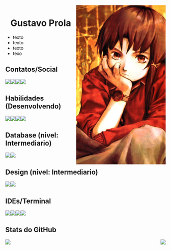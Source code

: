 <img align="right" height="500px" src="lain.jpg"/>
<h1 align="center">Gustavo Prola</h1>

- texto
- texto
- texto
- texo

## Contatos/Social
<img src="https://img.shields.io/badge/Gmail-D14836?style=for-the-badge&logo=gmail&logoColor=white"><img src="https://img.shields.io/badge/LinkedIn-0077B5?style=for-the-badge&logo=linkedin&logoColor=white"><img src="https://img.shields.io/badge/Twitter-1DA1F2?style=for-the-badge&logo=twitter&logoColor=white"><img src="https://img.shields.io/badge/Instagram-E4405F?style=for-the-badge&logo=instagram&logoColor=white">

## Habilidades (Desenvolvendo)

<img src="https://img.shields.io/badge/HTML5-E34F26?style=for-the-badge&logo=html5&logoColor=white"><img src="https://img.shields.io/badge/CSS3-1572B6?style=for-the-badge&logo=css3&logoColor=white"><img src="https://img.shields.io/badge/Python-3776AB?style=for-the-badge&logo=python&logoColor=white"><img src="https://img.shields.io/badge/JavaScript-F7DF1E?style=for-the-badge&logo=javascript&logoColor=black">

## Database (nivel: Intermediario)

<img src="https://img.shields.io/badge/MySQL-005C84?style=for-the-badge&logo=mysql&logoColor=white"><img src="https://img.shields.io/badge/PostgreSQL-316192?style=for-the-badge&logo=postgresql&logoColor=white">

## Design (nivel: Intermediario)

<img src="https://img.shields.io/badge/Figma-F24E1E?style=for-the-badge&logo=figma&logoColor=white"><img src="https://img.shields.io/badge/Canva-%2300C4CC.svg?&style=for-the-badge&logo=Canva&logoColor=white">

## IDEs/Terminal

<img src="https://img.shields.io/badge/PyCharm-000000.svg?&style=for-the-badge&logo=PyCharm&logoColor=white"><img src="https://img.shields.io/badge/sublime_text-%23575757.svg?&style=for-the-badge&logo=sublime-text&logoColor=important"><img src="https://img.shields.io/badge/Visual_Studio_Code-0078D4?style=for-the-badge&logo=visual%20studio%20code&logoColor=white"><img src="https://img.shields.io/badge/GIT-E44C30?style=for-the-badge&logo=git&logoColor=white">

## Stats do GitHub

<img  height="180em" src="https://github-readme-stats.vercel.app/api?username=GustavoProla&show_icons=true&theme=great-gatsby&include_all_commits=true&count_private=true"/><img align="right" height="180em" src="https://github-readme-stats.vercel.app/api/top-langs/?username=GustavoProla&layout=compact&langs_count=16&theme=great-gatsby"/>
